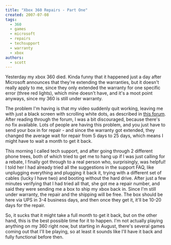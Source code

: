 ```yaml
---
title: "Xbox 360 Repairs - Part One"
created: 2007-07-08
tags: 
  - 360
  - games
  - microsoft
  - repairs
  - techsupport
  - warranty
  - xbox
authors: 
  - scott
---
```


Yesterday my xbox 360 died. Kinda funny that it happened just a day after Microsoft announces that they're extending the warranties, but it doesn't really apply to me, since they only extended the warranty for one specific error (three red lights), which mine doesn't have, and it's a moot point anyways, since my 360 is still under warranty.

The problem I'm having is that my video suddenly quit working, leaving me with just a black screen with scrolling white dots, as described in [this forum](http://forums.xbox.com/13392007/ShowPost.aspx). After reading through the forum, I was a bit discouraged, because there's no fix available. Lots of people are having this problem, and you just have to send your box in for repair - and since the warranty got extended, they changed the average wait for repair from 5 days to 25 days, which means I might have to wait a month to get it back.

This morning I called tech support, and after going through 2 different phone trees, both of which tried to get me to hang up if I was just calling for a rebate, I finally got through to a real person who, surprisingly, was helpful! I told her I had already tried all the suggestions in the support FAQ, like unplugging everything and plugging it back it, trying with a different set of cables (lucky I have two) and booting without the hard drive. After just a few minutes verifying that I had tried all that, she got me a repair number, and said they were sending me a box to ship my xbox back in. Since I'm still under warranty, the repair and the shipping will be free. The box should be here via UPS in 3-4 business days, and then once they get it, it'll be 10-20 days for the repair.

So, it sucks that it might take a full month to get it back, but on the other hand, this is the best possible time for it to happen. I'm not actually playing anything on my 360 right now, but starting in August, there's several games coming out that I'll be playing, so at least it sounds like I'll have it back and fully functional before then.
